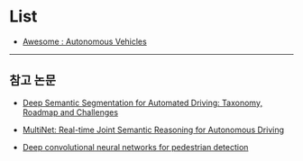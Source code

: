 

# List 

- [Awesome : Autonomous Vehicles](https://github.com/takeitallsource/awesome-autonomous-vehicles)



---

## 참고 논문

- [Deep Semantic Segmentation for Automated Driving: Taxonomy, Roadmap and Challenges](https://arxiv.org/abs/1707.02432v2)

- [MultiNet: Real-time Joint Semantic Reasoning for Autonomous Driving](https://arxiv.org/abs/1612.07695v1)


- [Deep convolutional neural networks for pedestrian detection](https://arxiv.org/abs/1510.03608v5)



